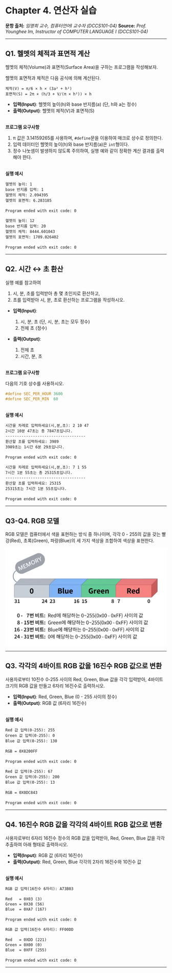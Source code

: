 # Chapter 4. 연산자 실습

**문항 출처:** *임영희 교수, 컴퓨터언어Ⅰ 교수자 (DCCS101-04)*
**Source:** *Prof. Younghee&nbsp;Im, Instructor of COMPUTER LANGUAGE Ⅰ (DCCS101-04)*

---

## Q1. 헬멧의 체적과 표면적 계산

헬멧의 체적(Volume)과 표면적(Surface Area)을 구하는 프로그램을 작성해보자.

헬멧의 표면적과 체적은 다음 공식에 의해 계산된다.


```text
체적(V) = π/6 × h × (3a² + h²)
표면적(S) = 2π × (h/3 + V/(π × h²)) × h
```

- **입력(Input)**: 헬멧의 높이(h)와 base 반지름(a) (단, h와 a는 정수)
- **출력(Output)**: 헬멧의 체적(V)과 표면적(S)

<br>**프로그램 요구사항**

1. π 값은 3.14159265를 사용하며, `#define`문을 이용하여 매크로 상수로 정의한다.
2. 입력 데이터인 헬멧의 높이(h)와 base 반지름(a)은 `int`형이다.
3. 정수 나눗셈이 발생하지 않도록 주의하여, 실행 예와 같이 정확한 계산 결과를 출력해야 한다.


<br>**실행 예시**

```text
헬멧의 높이: 1
base 반지름 입력: 1
헬멧의 체적: 2.094395
헬멧의 표면적: 6.283185

Program ended with exit code: 0
```

```text
헬멧의 높이: 12
base 반지름 입력: 20
헬멧의 체적: 8444.601043
헬멧의 표면적: 1709.026402

Program ended with exit code: 0
```



---

## Q2. 시간 ↔ 초 환산

실행 예를 참고하여

1. 시, 분, 초를 입력받아 총 몇 초인지로 환산하고,
2. 초를 입력받아 시, 분, 초로 환산하는 프로그램을 작성하시오.

- **입력(Input)**:
  1. 시, 분, 초 (단, 시, 분, 초는 모두 정수)
  2. 전체 초 (정수)
  
- **출력(Output)**:
  1. 전체 초
  2. 시간, 분, 초


<br>**프로그램 요구사항**

다음의 기호 상수를 사용하시오.

```c
#define SEC_PER_HOUR 3600
#define SEC_PER_MIN  60
```


<br>**실행 예시**

```text
시간을 차례로 입력하세요(시,분,초): 2 10 47
2시간 10분 47초는 총 7847초입니다.
-----------------------------------
환산할 초를 입력하세요: 3989
3989초는 1시간 6분 29초입니다.

Program ended with exit code: 0
```

```text
시간을 차례로 입력하세요(시,분,초): 7 1 55
7시간 1분 55초는 총 25315초입니다.
-----------------------------------
환산할 초를 입력하세요: 25315
25315초는 7시간 1분 55초입니다.

Program ended with exit code: 0
```



---

## Q3-Q4. RGB 모델

RGB 모델은 컴퓨터에서 색을 표현하는 방식 중 하나이며, 각각 0 - 255의 값을 갖는 빨강(Red), 초록(Green), 파랑(Blue)의 세 가지 색상을 조합하여 색상을 표현한다.

![RGB 모델의 32비트 메모리 다이어그램: 상위 8비트(24–31)는 0으로 채워진 회색 블록, 그다음 8비트(16–23)는 파란색, 그다음 8비트(8–15)는 녹색, 마지막 8비트(0–7)는 빨간색 블록으로 표시되어 있으며, 아래에는 각 비트 구간이 해당 색에 대응하는 0~255(0X00~0XFF) 값을 가진다는 설명이 적혀 있다.](/src/images/C4_A10104-1_1.png)

---

## Q3. 각각의 4바이트 RGB 값을 16진수 RGB 값으로 변환

사용자로부터 10진수 0-255 사이의 Red, Green, Blue 값을 각각 입력받아, 4바이트 크기의 RGB 값을 만들고 6자리 16진수로 출력하시오.

- **입력(Input)**: Red, Green, Blue (0 - 255 사이의 정수)
- **출력(Output)**: RGB 값 (6자리 16진수)


<br>**실행 예시**

```text
Red 값 입력(0-255): 255
Green 값 입력(0-255): 0
Blue 값 입력(0-255): 130

RGB = 0X8200FF

Program ended with exit code: 0
```

```text
Red 값 입력(0-255): 67
Green 값 입력(0-255): 200
Blue 값 입력(0-255): 13

RGB = 0X0DC843

Program ended with exit code: 0
```



---

## Q4. 16진수 RGB 값을 각각의 4바이트 RGB 값으로 변환

사용자로부터 6자리 16진수 정수의 RGB 값을 입력받아, Red, Green, Blue 값을 각각 추출하여 아래 형태로 출력하시오.

- **입력(Input)**: RGB 값 (6자리 16진수)
- **출력(Output)**: Red, Green, Blue 각각의 2자리 16진수와 10진수 값


<br>**실행 예시**

```text
RGB 값 입력(16진수 6자리): A73B03

Red   = 0X03 (3)
Green = 0X38 (56)
Blue  = 0XA7 (167)

Program ended with exit code: 0
```

```text
RGB 값 입력(16진수 6자리): FF00DD

Red   = 0XDD (221)
Green = 0X00 (0)
Blue  = 0XFF (255)

Program ended with exit code: 0
```

---
